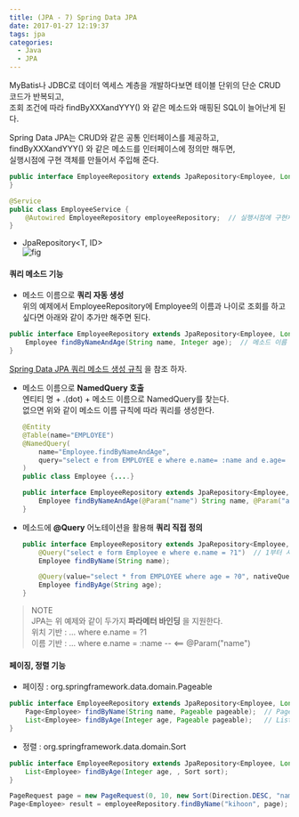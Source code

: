```yaml
---
title: (JPA - 7) Spring Data JPA
date: 2017-01-27 12:19:37
tags: jpa
categories:
  - Java
  - JPA
---
```

MyBatis나 JDBC로 데이터 엑세스 계층을 개발하다보면 테이블 단위의 단순 CRUD 코드가 반복되고,  
조회 조건에 따라 findByXXXandYYY() 와 같은 메소드와 매핑된 SQL이 늘어난게 된다.  

Spring Data JPA는 CRUD와 같은 공통 인터페이스를 제공하고,  
findByXXXandYYY() 와 같은 메소드를 인터페이스에 정의만 해두면,  
실행시점에 구현 객체를 만들어서 주입해 준다.  

```java
public interface EmployeeRepository extends JpaRepository<Employee, Long> {
}

@Service
public class EmployeeService {
    @Autowired EmployeeRepository employeeRepository;  // 실행시점에 구현체 자동 생성 후 주입
}
```

- JpaRepository<T, ID>  
  ![fig](http://www.patrick-gotthard.de/wp-content/uploads/repository-inheritance-hierarchy.png "")  

#### 쿼리 메소드 기능
- 메소드 이름으로 **쿼리 자동 생성**  
위의 예제에서 EmployeeRepository에 Employee의 이름과 나이로 조회를 하고 싶다면 아래와 같이 추가만 해주면 된다.  
```java
public interface EmployeeRepository extends JpaRepository<Employee, Long> {
    Employee findByNameAndAge(String name, Integer age);  // 메소드 이름 규칙에 따라 쿼리 자동 생성
}
```
[Spring Data JPA 쿼리 메소드 생성 규칙](http://docs.spring.io/spring-data/jpa/docs/current/reference/html/#jpa.query-methods.query-creation) 을 참조 하자.

- 메소드 이름으로 **NamedQuery 호출**  
  엔티티 명 + .(dot) + 메소드 이름으로 NamedQuery를 찾는다.  
  없으면 위와 같이 메소드 이름 규칙에 따라 쿼리를 생성한다.  

  ```java
  @Entity
  @Table(name="EMPLOYEE")
  @NamedQuery(
      name="Employee.findByNameAndAge",
      query="select e from EMPLOYEE e where e.name= :name and e.age= :age"
  )
  public class Employee {....}

  public interface EmployeeRepository extends JpaRepository<Employee, Long> {
      Employee findByNameAndAge(@Param("name") String name, @Param("age") Integer age);  // NamedQuery 호출
  }
  ```

- 메소드에 **@Query** 어노테이션을 활용해 **쿼리 직접 정의**
  ```java
  public interface EmployeeRepository extends JpaRepository<Employee, Long> {
      @Query("select e form Employee e where e.name = ?1")  // 1부터 시작
      Employee findByName(String name);  

      @Query(value="select * from EMPLOYEE where age = ?0", nativeQuery=true) // 네이티브 쿼리는 0 부터 시작
      Employee findByAge(String age);  
  }
  ```

> NOTE  
  JPA는 위 예제와 같이 두가지 **파라메터 바인딩** 을 지원한다.  
  위치 기반 : ... where e.name = ?1  
  이름 기반 : ... where e.name = :name  -- <== @Param("name")  

#### 페이징, 정렬 기능
- 페이징 : org.springframework.data.domain.Pageable
```java
public interface EmployeeRepository extends JpaRepository<Employee, Long> {
    Page<Employee> findByName(String name, Pageable pageable);  // Page 객체로 리턴
    List<Employee> findByAge(Integer age, Pageable pageable);   // List 객체로 리턴
}
```
- 정렬 : org.springframework.data.domain.Sort
```java
public interface EmployeeRepository extends JpaRepository<Employee, Long> {
    List<Employee> findByAge(Integer age, , Sort sort);
}
```

```java
PageRequest page = new PageRequest(0, 10, new Sort(Direction.DESC, "name"));
Page<Employee> result = employeeRepository.findByName("kihoon", page);
```
